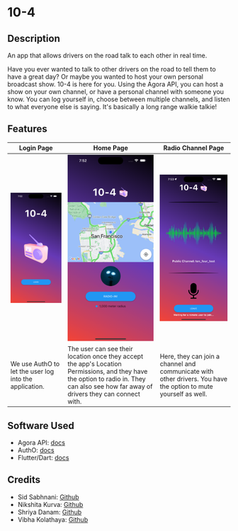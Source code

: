 # 10-4

## Description

An app that allows drivers on the road talk to each other in real time.

Have you ever wanted to talk to other drivers on the road to tell them to have a great day? Or maybe you wanted to host your own personal broadcast show. 10-4 is here for you. Using the Agora API, you can host a show on your own channel, or have a personal channel with someone you know. You can log yourself in, choose between multiple channels, and listen to what everyone else is saying. It's basically a long range walkie talkie!

## Features

Login Page | Home Page | Radio Channel Page
---|---|---
![Login Page](frontend/tenfour/assets/flutter_01.png)| ![Home Page](frontend/tenfour/assets/flutter_02.png) | ![Radio Page](frontend/tenfour/assets/flutter_03.png)
We use AuthO to let the user log into the application.|The user can see their location once they accept the app's Location Permissions, and they have the option to radio in. They can also see how far away of drivers they can connect with.|Here, they can join a channel and communicate with other drivers. You have the option to mute yourself as well.

## Software Used

- Agora API: [docs](https://docs.agora.io/en/)
- AuthO: [docs](https://auth0.com/docs/api)
- Flutter/Dart: [docs](https://docs.flutter.dev)

## Credits

- Sid Sabhnani: [Github](https://github.com/sidsabh)
- Nikshita Kurva: [Github](https://github.com/nikshitak)
- Shriya Danam: [Github](https://github.com/shriyad27)
- Vibha Kolathaya: [Github](https://github.com/vibha-k)
